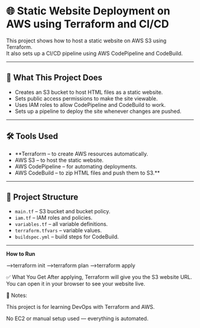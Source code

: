 # 🌐 Static Website Deployment on AWS using Terraform and CI/CD

This project shows how to host a static website on AWS S3 using Terraform.  
It also sets up a CI/CD pipeline using AWS CodePipeline and CodeBuild.

---

## 🔧 What This Project Does

- Creates an S3 bucket to host HTML files as a static website.
- Sets public access permissions to make the site viewable.
- Uses IAM roles to allow CodePipeline and CodeBuild to work.
- Sets up a pipeline to deploy the site whenever changes are pushed.

---

## 🛠 Tools Used

- **Terraform – to create AWS resources automatically.
- AWS S3 – to host the static website.
- AWS CodePipeline – for automating deployments.
- AWS CodeBuild – to zip HTML files and push them to S3.**

---

## 📂 Project Structure

- `main.tf` – S3 bucket and bucket policy.
- `iam.tf` – IAM roles and policies.
- `variables.tf` – all variable definitions.
- `terraform.tfvars` – variable values.
- `buildspec.yml` – build steps for CodeBuild.

---
**How to Run** 

   -->terraform init
   -->terraform plan
   -->terraform apply

✅ What You Get
After applying, Terraform will give you the S3 website URL.
You can open it in your browser to see your website live.

📌 Notes:

This project is for learning DevOps with Terraform and AWS.

No EC2 or manual setup used — everything is automated.













